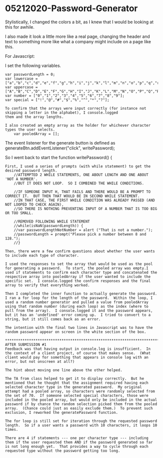 # 05212020-Password-Generator

Stylistically, I changed the colors a bit, as I knew that I would be looking at this for awhile.

I also made it look a little more like a real page, changing the header and text to something more like
what a company might include on a page like this.

For Javascript:

I set the following variables.

    var passwordLength = 0;
    var lowercase = ["a","b","c","d","e","f","g","h","i","j","k","l","m","n","o","p","q","r","s","t","u","v","w","x","y","z"];
    var uppercase = ["A","B","C","D","E","F","G","H","I","J","K","L","M","N","O","P","Q","R","S","T","U","V","W","X","Y","Z"];
    var number = ["0","1","2","3","4","5","6","7","8","9"];
    var special = ["!","@","#","$","%","^","*","?"];

    To confirm that the arrays were input correctly (for instance not skipping a letter in the alphabet), I console.logged 
    them and the array lengths.

    I also created an empty array as the holder for whichever character types the user selects.
        var pooledArray = [];

The event listener for the generate button is defined as 
    generateBtn.addEventListener("click", writePassword);    

So I went back to start the
    function writePassword() {

    First, I used a series of prompts (with while statement) to get the desired password length.
        //ATTEMPTED 2 WHILE STATEMENTS, ONE ABOUT LENGTH AND ONE ABOUT 'NOT A NUMBER'.  
        //BUT IT DOES NOT LOOP.  SO I COMBINED THE WHILE CONDITIONS.

        //IF SOMEONE INPUT H, THAT FAILS AND THERE WOULD BE A PROMPT TO CORRECT IT.  BUT THEN THAT WOULD BE IN SECOND WHILE STATEMENT.
        //IN THAT CASE, THE FIRST WHILE CONDITION WAS ALREADY PASSED (AND NOT LOOPED TO CHECK AGAIN), 
        //SO THERE IS NOTHING PREVENTING INPUT OF A NUMBER THAT IS TOO BIG OR TOO SMALL.
        
        //REMOVED FOLLOWING WHILE STATEMENT
        //while(isNaN(passwordLength)) {
        //var passwordLengthNotNumber = alert ("That is not a number.");
        //passwordLength = prompt("Please pick a number between 8 and 128.");    
        //}  

    Then, there were a few confirm questions about whether the user wants to include each type of character.    

    I used the responses to set the array that would be used as the pool for generating a password.  To start, the pooled array was empty.I used if statements to confirm each character type and concatenated the respective array into pooledArray if the user wanted to include the specific set.  I console.logged the confirm responses and the final array to verify that everything worked.  

    Then I completed the inner function to actually generate the password.  I ran a for loop for the length of the password.  Within the loop, I used a random number generator and pulled a value from pooledArray using that random number (during each loop) as the index (where to pull from the array).  I console.logged it and the password appears, but it has an 'undefined' error coming up.  I tried to convert to a string, but it still comes back as an error.

    The intention with the final two lines in Javascript was to have the random password appear on screen in the white section of the box. 

    *************************************************************************************************************
    AFTER SUBMISSION #1
    Feedback was that having output in console.log is insufficient.  In the context of a client project, of course that makes sense.  (What client would pay for something that appears in console log with an error, but not onscreen at all?)

    The hint about moving one line above the other helped.

    The TA from class helped to get it to display correctly.  But he mentioned that he thought that the assignment required having each selected character type in the generated password.  My original attempt had a pooled array, so characters were randomly selected from the set of 70.  If someone selected special characters, those were included in the pooled array, but would only be included in the actual password if by chance the random selection picked them from the pooled array.  (Chance could just as easily exclude them.)  To prevent such exclusion, I reworked the generatePassword function.  
    
    The for loop is still set for iteration through the requested password length.  So if a user wants a password with 10 characters, it loops 10 times.

    There are 4 if statements --- one per character type --- including them if the user requested them AND if the password generated so far is not long enough yet.  That provides a way to cycle through each requested type without the password getting too long.